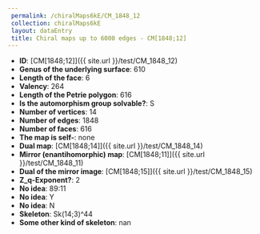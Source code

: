 ```yaml
--- 
 permalink: /chiralMaps6kE/CM_1848_12 
 collection: chiralMaps6kE
 layout: dataEntry
 title: Chiral maps up to 6000 edges - CM[1848;12]
---
```


- **ID**: [CM[1848;12]]({{ site.url }}/test/CM_1848_12)
- **Genus of the underlying surface**: 610
- **Length of the face**: 6
- **Valency**: 264
- **Length of the Petrie polygon**: 616
- **Is the automorphism group solvable?**: S
- **Number of vertices**: 14
- **Number of edges**: 1848
- **Number of faces**: 616
- **The map is self-**: none
- **Dual map**: [CM[1848;14]]({{ site.url }}/test/CM_1848_14)
- **Mirror (enantihomorphic) map**: [CM[1848;11]]({{ site.url }}/test/CM_1848_11)
- **Dual of the mirror image**: [CM[1848;15]]({{ site.url }}/test/CM_1848_15)
- **Z_q-Exponent?**: 2
- **No idea**:  89:11
- **No idea**: Y
- **No idea**: N
- **Skeleton**: Sk(14;3)^44
- **Some other kind of skeleton**: nan
